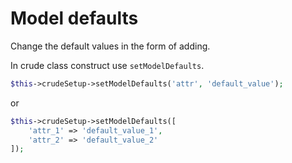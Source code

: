 Model defaults
===

Change the default values in the form of adding.

In crude class construct use `setModelDefaults`.

```php
$this->crudeSetup->setModelDefaults('attr', 'default_value');
```

or

```php
$this->crudeSetup->setModelDefaults([
    'attr_1' => 'default_value_1',
    'attr_2' => 'default_value_2'
]);
```

